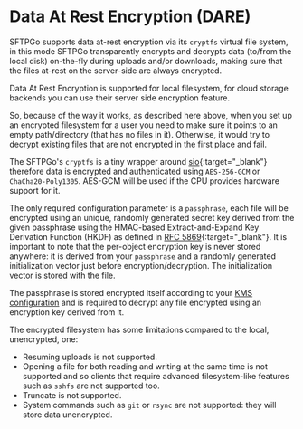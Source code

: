 # Data At Rest Encryption (DARE)

SFTPGo supports data at-rest encryption via its `cryptfs` virtual file system, in this mode SFTPGo transparently encrypts and decrypts data (to/from the local disk) on-the-fly during uploads and/or downloads, making sure that the files at-rest on the server-side are always encrypted.

Data At Rest Encryption is supported for local filesystem, for cloud storage backends you can use their server side encryption feature.

So, because of the way it works, as described here above, when you set up an encrypted filesystem for a user you need to make sure it points to an empty path/directory (that has no files in it). Otherwise, it would try to decrypt existing files that are not encrypted in the first place and fail.

The SFTPGo's `cryptfs` is a tiny wrapper around [sio](https://github.com/minio/sio){:target="_blank"} therefore data is encrypted and authenticated using `AES-256-GCM` or `ChaCha20-Poly1305`. AES-GCM will be used if the CPU provides hardware support for it.

The only required configuration parameter is a `passphrase`, each file will be encrypted using an unique, randomly generated secret key derived from the given passphrase using the HMAC-based Extract-and-Expand Key Derivation Function (HKDF) as defined in [RFC 5869](http://tools.ietf.org/html/rfc5869){:target="_blank"}. It is important to note that the per-object encryption key is never stored anywhere: it is derived from your `passphrase` and a randomly generated initialization vector just before encryption/decryption. The initialization vector is stored with the file.

The passphrase is stored encrypted itself according to your [KMS configuration](kms.md) and is required to decrypt any file encrypted using an encryption key derived from it.

The encrypted filesystem has some limitations compared to the local, unencrypted, one:

- Resuming uploads is not supported.
- Opening a file for both reading and writing at the same time is not supported and so clients that require advanced filesystem-like features such as `sshfs` are not supported too.
- Truncate is not supported.
- System commands such as `git` or `rsync` are not supported: they will store data unencrypted.
